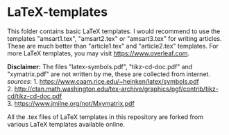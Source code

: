 # LaTeX-templates
This folder contains basic LaTeX templates. I would recommend to use the templates "amsart1.tex", "amsart2.tex" or "amsart3.tex" for writing articles. These are much better than "article1.tex" and "article2.tex" templates. For more LaTeX templates, you may visit https://www.overleaf.com. 

<b>Disclaimer:</b> The files "latex-symbols.pdf", "tikz-cd-doc.pdf" and "xymatrix.pdf" are not written by me, these are collected from internet. <br>
<i>sources</i>: 1. https://www.caam.rice.edu/~heinken/latex/symbols.pdf <br>
         2. http://ctan.math.washington.edu/tex-archive/graphics/pgf/contrib/tikz-cd/tikz-cd-doc.pdf <br>
         3. https://www.jmilne.org/not/Mxymatrix.pdf <br>
         
All the .tex files of LaTeX templates in this repository are forked from various LaTeX templates available online. 
